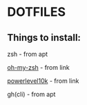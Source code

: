# DOTFILES

## Things to install:

zsh - from apt

[oh-my-zsh](https://ohmyz.sh/) - from link

[powerlevel10k](https://github.com/romkatv/powerlevel10k) - from link

gh(cli) - from apt
